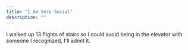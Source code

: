 ```yaml
---
title: "I Am Very Social"
description: ""
---
```

I walked up 13 flights of stairs so I could avoid being in the elevator with someone I recognized, I'll admit it.
